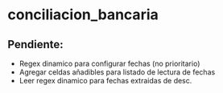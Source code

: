 # conciliacion_bancaria

## Pendiente:

- Regex dinamico para configurar fechas (no prioritario)
- Agregar celdas añadibles para listado de lectura de fechas
- Leer regex dinamico para fechas extraidas de desc.